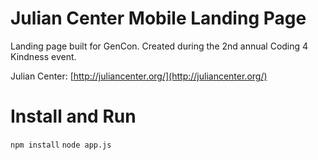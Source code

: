 # Julian Center Mobile Landing Page
Landing page built for GenCon. Created during the 2nd annual Coding 4 Kindness event.

Julian Center: [http://juliancenter.org/](http://juliancenter.org/)

# Install and Run
`npm install`
`node app.js`
